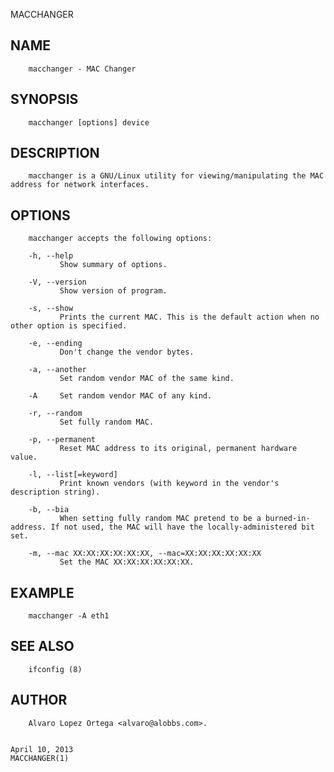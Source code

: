   MACCHANGER
 
## NAME
        macchanger - MAC Changer
 
## SYNOPSIS
        macchanger [options] device
 
## DESCRIPTION
        macchanger is a GNU/Linux utility for viewing/manipulating the MAC address for network interfaces.
 
## OPTIONS
        macchanger accepts the following options:
 
        -h, --help
               Show summary of options.
 
        -V, --version
               Show version of program.
 
        -s, --show
               Prints the current MAC. This is the default action when no other option is specified.
 
        -e, --ending
               Don't change the vendor bytes.
 
        -a, --another
               Set random vendor MAC of the same kind.
 
        -A     Set random vendor MAC of any kind.
 
        -r, --random
               Set fully random MAC.
 
        -p, --permanent
               Reset MAC address to its original, permanent hardware value.
 
        -l, --list[=keyword]
               Print known vendors (with keyword in the vendor's description string).
 
        -b, --bia
               When setting fully random MAC pretend to be a burned-in-address. If not used, the MAC will have the locally-administered bit set.
 
        -m, --mac XX:XX:XX:XX:XX:XX, --mac=XX:XX:XX:XX:XX:XX
               Set the MAC XX:XX:XX:XX:XX:XX.
 
## EXAMPLE
        macchanger -A eth1
 
## SEE ALSO
        ifconfig (8)
 
## AUTHOR
        Alvaro Lopez Ortega <alvaro@alobbs.com>.
 
                                                                            April 10, 2013                                                              MACCHANGER(1)
